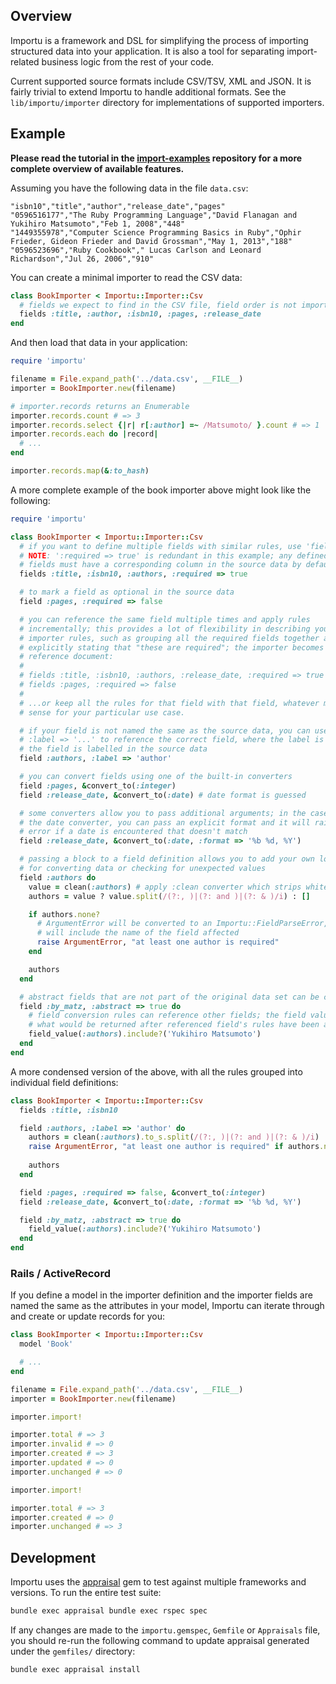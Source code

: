 ## Overview
Importu is a framework and DSL for simplifying the process of importing
structured data into your application.  It is also a tool for separating
import-related business logic from the rest of your code.

Current supported source formats include CSV/TSV, XML and JSON.  It is fairly
trivial to extend Importu to handle additional formats.  See the
`lib/importu/importer` directory for implementations of supported importers.

## Example
**Please read the tutorial in the
[import-examples](https://github.com/dhedlund/importu-examples) repository for
a more complete overview of available features.**

Assuming you have the following data in the file `data.csv`:
```
"isbn10","title","author","release_date","pages"
"0596516177","The Ruby Programming Language","David Flanagan and Yukihiro Matsumoto","Feb 1, 2008","448"
"1449355978","Computer Science Programming Basics in Ruby","Ophir Frieder, Gideon Frieder and David Grossman","May 1, 2013","188"
"0596523696","Ruby Cookbook"," Lucas Carlson and Leonard Richardson","Jul 26, 2006","910"
```

You can create a minimal importer to read the CSV data:
```ruby
class BookImporter < Importu::Importer::Csv
  # fields we expect to find in the CSV file, field order is not important
  fields :title, :author, :isbn10, :pages, :release_date
end
```

And then load that data in your application:
```ruby
require 'importu'

filename = File.expand_path('../data.csv', __FILE__)
importer = BookImporter.new(filename)

# importer.records returns an Enumerable
importer.records.count # => 3
importer.records.select {|r| r[:author] =~ /Matsumoto/ }.count # => 1
importer.records.each do |record|
  # ...
end

importer.records.map(&:to_hash)
```

A more complete example of the book importer above might look like the following:
```ruby
require 'importu'

class BookImporter < Importu::Importer::Csv
  # if you want to define multiple fields with similar rules, use 'fields'
  # NOTE: ':required => true' is redundant in this example; any defined
  # fields must have a corresponding column in the source data by default
  fields :title, :isbn10, :authors, :required => true

  # to mark a field as optional in the source data
  field :pages, :required => false

  # you can reference the same field multiple times and apply rules
  # incrementally; this provides a lot of flexibility in describing your
  # importer rules, such as grouping all the required fields together and
  # explicitly stating that "these are required"; the importer becomes the
  # reference document:
  #
  # fields :title, :isbn10, :authors, :release_date, :required => true
  # fields :pages, :required => false
  #
  # ...or keep all the rules for that field with that field, whatever makes
  # sense for your particular use case.

  # if your field is not named the same as the source data, you can use
  # :label => '...' to reference the correct field, where the label is what
  # the field is labelled in the source data
  field :authors, :label => 'author'

  # you can convert fields using one of the built-in converters
  field :pages, &convert_to(:integer)
  field :release_date, &convert_to(:date) # date format is guessed

  # some converters allow you to pass additional arguments; in the case of
  # the date converter, you can pass an explicit format and it will raise an
  # error if a date is encountered that doesn't match
  field :release_date, &convert_to(:date, :format => '%b %d, %Y')

  # passing a block to a field definition allows you to add your own logic
  # for converting data or checking for unexpected values
  field :authors do
    value = clean(:authors) # apply :clean converter which strips whitespace
    authors = value ? value.split(/(?:, )|(?: and )|(?: & )/i) : []

    if authors.none?
      # ArgumentError will be converted to an Importu::FieldParseError, which
      # will include the name of the field affected
      raise ArgumentError, "at least one author is required"
    end

    authors
  end

  # abstract fields that are not part of the original data set can be created
  field :by_matz, :abstract => true do
    # field conversion rules can reference other fields; the field value is
    # what would be returned after referenced field's rules have been applied
    field_value(:authors).include?('Yukihiro Matsumoto')
  end
end
```

A more condensed version of the above, with all the rules grouped into individual field definitions:
```ruby
class BookImporter < Importu::Importer::Csv
  fields :title, :isbn10

  field :authors, :label => 'author' do
    authors = clean(:authors).to_s.split(/(?:, )|(?: and )|(?: & )/i)
    raise ArgumentError, "at least one author is required" if authors.none?
    
    authors
  end

  field :pages, :required => false, &convert_to(:integer)
  field :release_date, &convert_to(:date, :format => '%b %d, %Y') 

  field :by_matz, :abstract => true do
    field_value(:authors).include?('Yukihiro Matsumoto')
  end
end
```

### Rails / ActiveRecord
If you define a model in the importer definition and the importer fields are
named the same as the attributes in your model, Importu can iterate through and
create or update records for you:

```ruby
class BookImporter < Importu::Importer::Csv
  model 'Book'

  # ...
end

filename = File.expand_path('../data.csv', __FILE__)
importer = BookImporter.new(filename)

importer.import!

importer.total # => 3
importer.invalid # => 0
importer.created # => 3
importer.updated # => 0
importer.unchanged # => 0

importer.import!

importer.total # => 3
importer.created # => 0
importer.unchanged # => 3
```

## Development

Importu uses the [appraisal](https://github.com/thoughtbot/appraisal) gem to
test against multiple frameworks and versions. To run the entire test suite:

```bash
bundle exec appraisal bundle exec rspec spec
```

If any changes are made to the `importu.gemspec`, `Gemfile` or `Appraisals`
file, you should re-run the following command to update appraisal generated
under the `gemfiles/` directory:

```bash
bundle exec appraisal install
```
